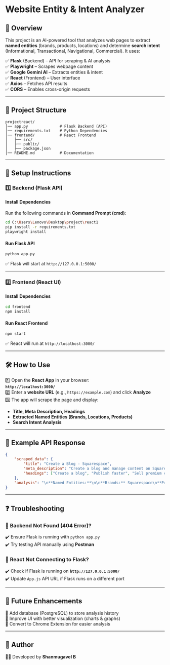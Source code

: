 # Website Entity & Intent Analyzer

## 📌 Overview
This project is an AI-powered tool that analyzes web pages to extract **named entities** (brands, products, locations) and determine **search intent** (Informational, Transactional, Navigational, Commercial). It uses:

✅ **Flask** (Backend) – API for scraping & AI analysis  
✅ **Playwright** – Scrapes webpage content  
✅ **Google Gemini AI** – Extracts entities & intent  
✅ **React** (Frontend) – User interface  
✅ **Axios** – Fetches API results  
✅ **CORS** – Enables cross-origin requests  

---

## 📂 Project Structure
```
projectreact/
│── app.py              # Flask Backend (API)
│── requirements.txt    # Python Dependencies
│── frontend/           # React Frontend
│   ├── src/
│   ├── public/
│   ├── package.json
│── README.md           # Documentation
```

---

## 🚀 Setup Instructions

### 1️⃣ **Backend (Flask API)**
#### **Install Dependencies**
Run the following commands in **Command Prompt (cmd)**:
```sh
cd C:\Users\Lenovo\Desktop\project\react1
pip install -r requirements.txt
playwright install
```

#### **Run Flask API**
```sh
python app.py
```
✅ Flask will start at `http://127.0.0.1:5000/`

---

### 2️⃣ **Frontend (React UI)**
#### **Install Dependencies**
```sh
cd frontend
npm install
```
#### **Run React Frontend**
```sh
npm start
```
✅ React will run at `http://localhost:3000/`

---

## 🛠 How to Use
1️⃣ Open the **React App** in your browser:  
   **`http://localhost:3000/`**  
2️⃣ Enter a **website URL** (e.g., `https://example.com`) and click **Analyze**  
3️⃣ The app will scrape the page and display:  
   - **Title, Meta Description, Headings**  
   - **Extracted Named Entities (Brands, Locations, Products)**  
   - **Search Intent Analysis**

---

## 📝 Example API Response
```json
{
    "scraped_data": {
        "title": "Create a Blog - Squarespace",
        "meta_description": "Create a blog and manage content on Squarespace...",
        "headings": ["Create a blog", "Publish faster", "Sell premium content"]
    },
    "analysis": "\n**Named Entities:**\n\n**Brands:** Squarespace\n**Products:** Website plans, Blogs\n**Search Intent:** Informational"
}
```

---

## ❓ Troubleshooting
### 🔹 **Backend Not Found (404 Error)?**
✔️ Ensure Flask is running with `python app.py`  
✔️ Try testing API manually using **Postman**

### 🔹 **React Not Connecting to Flask?**
✔️ Check if Flask is running on **`http://127.0.0.1:5000/`**  
✔️ Update `App.js` API URL if Flask runs on a different port

---

## 🌟 Future Enhancements
🔹 Add database (PostgreSQL) to store analysis history  
🔹 Improve UI with better visualization (charts & graphs)  
🔹 Convert to Chrome Extension for easier analysis  

---

## 📌 Author
👨‍💻 Developed by **Shanmugavel B**  

